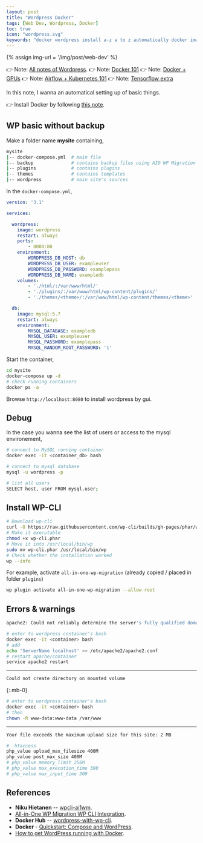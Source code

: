 ```yaml
---
layout: post
title: "Wordpress Docker"
tags: [Web Dev, Wordpress, Docker]
toc: true
icon: "wordpress.svg"
keywords: "docker wordpress install a-z a to z automatically docker image docker container wamp lamp mamp all in one wordpress migration cli wp-cli backup migration locally docker"
---
```


{% assign img-url = '/img/post/web-dev' %}

:point_right: Note: [All notes of Wordpress](/tags/wordpress/).
👉 Note: [Docker 101](/docker/)
👉 Note: [Docker + GPUs](/docker-gpu/)
👉 Note: [Airflow + Kubernetes 101](/airflow-k8s-101/)
👉 Note: [Tensorflow extra](/tensorflow/)

In this note, I wanna an automatical setting up of basic things.

👉 Install Docker by following [this note](/docker#installation).

## WP basic without backup

Make a folder name **mysite** containing,

``` bash
mysite
|-- docker-compose.yml  # main file
|-- backup              # contains backup files using AIO WP Migration plugins
|-- plugins             # contains plugins
|-- themes              # contains templates
|-- wordpress           # main site's sources
```

In the `docker-compose.yml`,

``` yaml
version: '3.1'

services:

  wordpress:
    image: wordpress
    restart: always
    ports:
        - 8080:80
    environment:
        WORDPRESS_DB_HOST: db
        WORDPRESS_DB_USER: exampleuser
        WORDPRESS_DB_PASSWORD: examplepass
        WORDPRESS_DB_NAME: exampledb
    volumes:
        - './html/:/var/www/html/'
        - './plugins/:/var/www/html/wp-content/plugins/'
        - './themes/<theme>/:/var/www/html/wp-content/themes/<theme>'

  db:
    image: mysql:5.7
    restart: always
    environment:
        MYSQL_DATABASE: exampledb
        MYSQL_USER: exampleuser
        MYSQL_PASSWORD: examplepass
        MYSQL_RANDOM_ROOT_PASSWORD: '1'
```

Start the container,

``` bash
cd mysite
docker-compose up -d
# check running containers
docker ps -a
```

Browse `http://localhost:8080` to install wordpress by gui.

## Debug

In the case you wanna see the list of users or access to the mysql environement,

``` bash
# connect to MySQL running container
docker exec -it <container_db> bash

# connect to mysql database
mysql -u wordpress -p

# list all users
SELECT host, user FROM mysql.user;
```

## Install WP-CLI

``` bash
# Download wp-cli
curl -O https://raw.githubusercontent.com/wp-cli/builds/gh-pages/phar/wp-cli.phar
# Make it executable
chmod +x wp-cli.phar
# Move it into /usr/local/bin/wp
sudo mv wp-cli.phar /usr/local/bin/wp
# Check whether the installation worked
wp --info
```

For example, activate `all-in-one-wp-migration` (already copied / placed in folder `plugins`)

``` bash
wp plugin activate all-in-one-wp-migration --allow-root
```

## Errors & warnings

``` bash
apache2: Could not reliably determine the server's fully qualified domain name
```

``` bash
# enter to wordpress container's bash
docker exec -it <container> bash
# add
echo 'ServerName localhost' >> /etc/apache2/apache2.conf
# restart apache/container
service apache2 restart
```

---

``` bash
Could not create directory on mounted volume
```

{:.mb-0}
``` bash
# enter to wordpress container's bash
docker exec -it <container> bash
# then
chown -R www-data:www-data /var/www
```

---

``` bash
Your file exceeds the maximum upload size for this site: 2 MB
```

``` bash
# .htaccess
php_value upload_max_filesize 400M
php_value post_max_size 400M
# php_value memory_limit 256M
# php_value max_execution_time 300
# php_value max_input_time 300
```

## References

- **Niku Hietanen** -- [wpcli-ai1wm](https://gist.github.com/Niq1982/7b02c735d55d20395c655637d0491e74).
- [All-in-One WP Migration WP CLI Integration](https://help.servmask.com/knowledgebase/cli-integration/).
- **Docker Hub** -- [wordpress-with-wp-cli](https://hub.docker.com/r/conetix/wordpress-with-wp-cli/).
- **Docker** - [Quickstart: Compose and WordPress](https://docs.docker.com/compose/wordpress/).
- [How to get WordPress running with Docker](https://dev.to/lampewebdev/how-to-get-wordpress-running-with-docker-4mg6).
